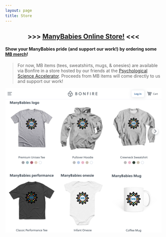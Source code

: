 ```yaml
---
layout: page
title: Store
---
```



<h2 align="center"> >>> <a href="https://www.bonfire.com/store/psychological-science-accelerator-store/" target="_blank">ManyBabies Online Store!</a> <<< </h2>

#### Show your ManyBabies pride (and support our work!) by ordering some <a href="https://www.bonfire.com/store/psychological-science-accelerator-store/" alt="ManyBabies online store, hosted by the PSA on Bonfire" target="_blank">MB merch</a>! 

> For now, MB items (tees, sweatshirts, mugs, & onesies) are available via Bonfire in a store hosted by our friends at the <a href="https://psysciacc.org/" target="_blank">Psychological Science Accelerator</a>. Proceeds from MB items will come directly to us and support our work!


<a href="https://www.bonfire.com/store/psychological-science-accelerator-store/" alt="ManyBabies online store, hosted by the PSA on Bonfire" target="_blank"><img src="/assets/img/MB_merch.png"></a>



